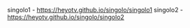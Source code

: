 singolo1 - https://heyotv.github.io/singolo/singolo1
singolo2 - https://heyotv.github.io/singolo/singolo2